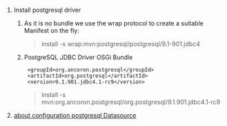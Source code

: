1. Install postgresql driver
    1. As it is no bundle we use the wrap protocol to create a suitable Manifest on the fly:
       > install -s wrap:mvn:postgresql/postgresql/9.1-901.jdbc4
    1. PostgreSQL JDBC Driver OSGi Bundle 
       ><dependency>
            <groupId>org.ancoron.postgresql</groupId>
            <artifactId>org.postgresql</artifactId>
            <version>9.1.901.jdbc4.1-rc9</version>
        </dependency>
        
       > install -s mvn:org.ancoron.postgresql/org.postgresql/9.1.901.jdbc4.1-rc9
1. [about configuration  postgresql Datasource](https://jdbc.postgresql.org/documentation/head/ds-ds.html)


        
        